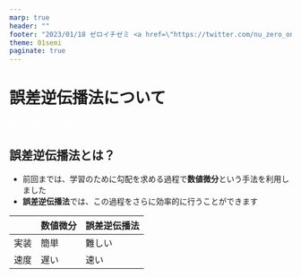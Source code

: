 ```yaml
---
marp: true
header: ""
footer: "2023/01/18 ゼロイチゼミ <a href=\"https://twitter.com/nu_zero_one\" style=\"color:white\">@nu_zero_one</a>"
theme: 01semi
paginate: true
---
```


<!--
headingDivider: 2
_class: title
_paginate: false
-->

# 誤差逆伝播法について

<a style="color:white; text-decoration: none;" href="https://github.com/kentakom1213">ぱうえる（けんた）:link:</a>


## 誤差逆伝播法とは？

- 前回までは、学習のために勾配を求める過程で**数値微分**という手法を利用しました
- **誤差逆伝播法**では、この過程をさらに効率的に行うことができます

| | 数値微分 | 誤差逆伝播法 |
| - | - | - |
| 実装 | 簡単 | 難しい |
| 速度 | 遅い | 速い |
